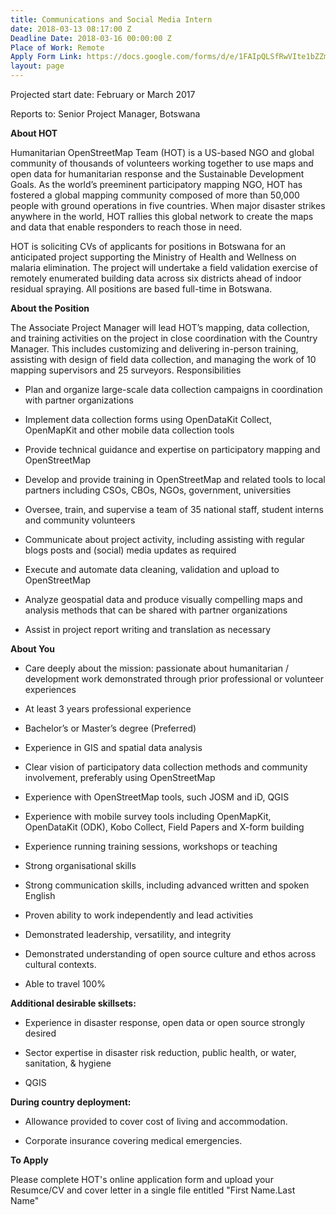 ```yaml
---
title: Communications and Social Media Intern
date: 2018-03-13 08:17:00 Z
Deadline Date: 2018-03-16 00:00:00 Z
Place of Work: Remote
Apply Form Link: https://docs.google.com/forms/d/e/1FAIpQLSfRwVIte1bZZmPuPAT4_yo_4zqHPqPTOBBBhzZYtWFhBoXvjA/viewform
layout: page
---
```


Projected start date: February or March 2017

Reports to: Senior Project Manager, Botswana

**About HOT**

Humanitarian OpenStreetMap Team (HOT) is a US-based NGO and global community of thousands of volunteers working together to use maps and open data for humanitarian response and the Sustainable Development Goals. As the world’s preeminent participatory mapping NGO, HOT has fostered a global mapping community composed of more than 50,000 people with ground operations in five countries. When major disaster strikes anywhere in the world, HOT rallies this global network to create the maps and data that enable responders to reach those in need.

HOT is soliciting CVs of applicants for positions in Botswana for an anticipated project supporting the Ministry of Health and Wellness on malaria elimination. The project will undertake a field validation exercise of remotely enumerated building data across six districts ahead of indoor residual spraying. All positions are based full-time in Botswana.


**About the Position**

The Associate Project Manager will lead HOT’s mapping, data collection, and training activities on the project in close coordination with the Country Manager. This includes customizing and delivering in-person training, assisting with design of field data collection, and managing the work of 10 mapping supervisors and 25 surveyors.
Responsibilities

* Plan and organize large-scale data collection campaigns in coordination with partner organizations

* Implement data collection forms using OpenDataKit Collect, OpenMapKit and other mobile data collection tools

* Provide technical guidance and expertise on participatory mapping and OpenStreetMap

* Develop and provide training in OpenStreetMap and related tools to local partners including CSOs, CBOs, NGOs, government, universities

* Oversee, train, and supervise a team of 35 national staff, student interns and community volunteers

* Communicate about project activity, including assisting with regular blogs posts and (social) media updates as required

* Execute and automate data cleaning, validation and upload to OpenStreetMap

* Analyze geospatial data and produce visually compelling maps and analysis methods that can be shared with partner organizations

* Assist in project report writing and translation as necessary

**About You**

* Care deeply about the mission: passionate about humanitarian / development work demonstrated through prior professional or volunteer experiences

* At least 3 years professional experience

* Bachelor’s or Master’s degree (Preferred)

* Experience in GIS and spatial data analysis

* Clear vision of participatory data collection methods and community involvement, preferably using OpenStreetMap

* Experience with OpenStreetMap tools, such JOSM and iD, QGIS

* Experience with mobile survey tools including OpenMapKit, OpenDataKit (ODK), Kobo Collect, Field Papers and X-form building

* Experience running training sessions, workshops or teaching

* Strong organisational skills

* Strong communication skills, including advanced written and spoken English

* Proven ability to work independently and lead activities

* Demonstrated leadership, versatility, and integrity

* Demonstrated understanding of open source culture and ethos across cultural contexts.

* Able to travel 100%

**Additional desirable skillsets:**

* Experience in disaster response, open data or open source strongly desired

* Sector expertise in disaster risk reduction, public health, or water, sanitation, & hygiene

* QGIS

**During country deployment:**

* Allowance provided to cover cost of living and accommodation.

* Corporate insurance covering medical emergencies.

**To Apply**

Please complete HOT's online application form and upload your Resumce/CV and cover letter in a single file entitled "First Name.Last Name"
